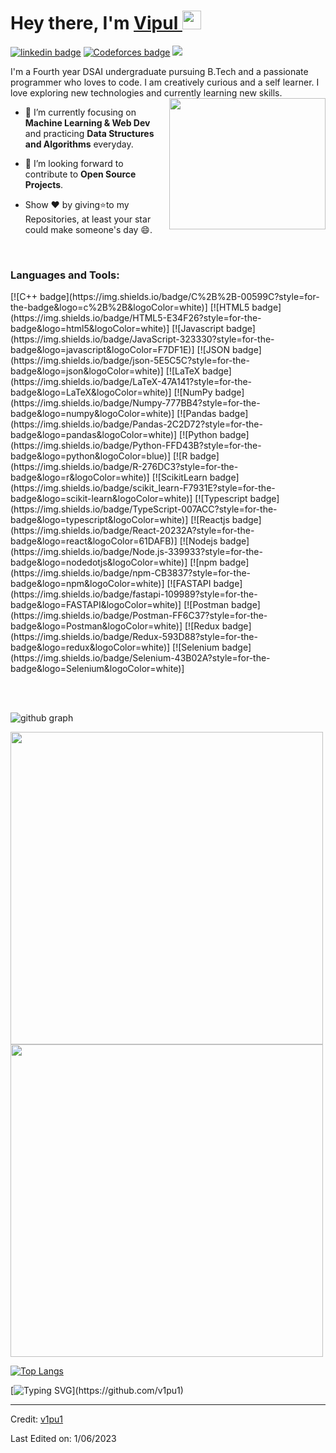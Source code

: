 <h1>Hey there, I'm <a  href="https://github.com/v1pu1/">Vipul </a> <img  src="https://media.licdn.com/dms/image/C4E03AQFC6mN7kjehsA/profile-displayphoto-shrink_800_800/0/1607513228777?e=1691625600&v=beta&t=G6FouIGLKKeXIoJMJ3EUv1jpx9S4gKC0Gg-aWCPjnAs" width="30px"></h1>

[![linkedin badge](https://img.shields.io/badge/LinkedIn-0077B5?style=for-the-badge&logo=linkedin&logoColor=white)](https://www.linkedin.com/in/vipul-bawankar-253215201/)
[![Codeforces badge](https://img.shields.io/badge/Codeforces-445f9d?style=for-the-badge&logo=Codeforces&logoColor=white)](https://codeforces.com/profile/wet_bed)
<img src="https://komarev.com/ghpvc/?username=v1pu1&style=plastic" />

I'm a Fourth year DSAI undergraduate pursuing B.Tech and a passionate programmer who loves to code. I am creatively curious and a self learner. I love exploring new technologies and currently learning new skills. <br>
<img align='right' src="https://media.licdn.com/dms/image/C4E03AQFC6mN7kjehsA/profile-displayphoto-shrink_800_800/0/1607513228777?e=1691625600&v=beta&t=G6FouIGLKKeXIoJMJ3EUv1jpx9S4gKC0Gg-aWCPjnAs" width="250" height="210">

- 🌱 I’m currently focusing on **Machine Learning & Web Dev** and practicing **Data Structures and Algorithms** everyday.
- 💬 I’m looking forward to contribute to **Open Source Projects**.

- Show ❤ by giving⭐to my Repositories, at least your star could make someone's day 😄.

<br>

<h3 align="left">Languages and Tools:</h3>
<p align="left">  [![C++ badge](https://img.shields.io/badge/C%2B%2B-00599C?style=for-the-badge&logo=c%2B%2B&logoColor=white)]
  [![HTML5 badge](https://img.shields.io/badge/HTML5-E34F26?style=for-the-badge&logo=html5&logoColor=white)]
  [![Javascript badge](https://img.shields.io/badge/JavaScript-323330?style=for-the-badge&logo=javascript&logoColor=F7DF1E)]
  [![JSON badge](https://img.shields.io/badge/json-5E5C5C?style=for-the-badge&logo=json&logoColor=white)]
  [![LaTeX badge](https://img.shields.io/badge/LaTeX-47A141?style=for-the-badge&logo=LaTeX&logoColor=white)]
  [![NumPy badge](https://img.shields.io/badge/Numpy-777BB4?style=for-the-badge&logo=numpy&logoColor=white)]
  [![Pandas badge](https://img.shields.io/badge/Pandas-2C2D72?style=for-the-badge&logo=pandas&logoColor=white)]
  [![Python badge](https://img.shields.io/badge/Python-FFD43B?style=for-the-badge&logo=python&logoColor=blue)]
  [![R badge](https://img.shields.io/badge/R-276DC3?style=for-the-badge&logo=r&logoColor=white)]
  [![ScikitLearn badge](https://img.shields.io/badge/scikit_learn-F7931E?style=for-the-badge&logo=scikit-learn&logoColor=white)]
  [![Typescript badge](https://img.shields.io/badge/TypeScript-007ACC?style=for-the-badge&logo=typescript&logoColor=white)]
  [![Reactjs badge](https://img.shields.io/badge/React-20232A?style=for-the-badge&logo=react&logoColor=61DAFB)]
  [![Nodejs badge](https://img.shields.io/badge/Node.js-339933?style=for-the-badge&logo=nodedotjs&logoColor=white)]
  [![npm badge](https://img.shields.io/badge/npm-CB3837?style=for-the-badge&logo=npm&logoColor=white)]
  [![FASTAPI badge](https://img.shields.io/badge/fastapi-109989?style=for-the-badge&logo=FASTAPI&logoColor=white)]
  [![Postman badge](https://img.shields.io/badge/Postman-FF6C37?style=for-the-badge&logo=Postman&logoColor=white)]
  [![Redux badge](https://img.shields.io/badge/Redux-593D88?style=for-the-badge&logo=redux&logoColor=white)]
  [![Selenium badge](https://img.shields.io/badge/Selenium-43B02A?style=for-the-badge&logo=Selenium&logoColor=white)]

</p>

<br>
<br>

![github graph](https://activity-graph.herokuapp.com/graph?username=v1pu1&theme=react-dark)

<img src = "https://github-readme-streak-stats.herokuapp.com?user=v1pu1&theme=dark&hide_border=false" width = 500>

<img src = "https://github-readme-stats.vercel.app/api?username=v1pu1&show_icons=true&theme=dark" width = 500>

[![Top Langs](https://github-readme-stats.vercel.app/api/top-langs/?username=v1pu1&theme=dark)](https://github.com/v1pu1/github-readme-stats)

[![Typing SVG](https://readme-typing-svg.herokuapp.com/?lines=Thanks+For+Visiting!!&center=true&color="FF0000")](https://github.com/v1pu1)

---

Credit: [v1pu1](https://github.com/v1pu1)

Last Edited on: 1/06/2023

